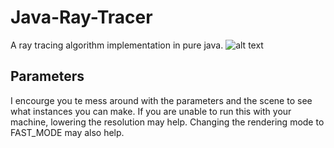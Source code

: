 # Java-Ray-Tracer
A ray tracing algorithm implementation in pure java.
![alt text](https://github.com/SygyzyH/Java-Ray-Tracer/blob/main/Thumbnail.jpg?raw=true)

## Parameters
I encourge you te mess around with the parameters and the scene to see what instances you can make. If you are unable to run this with your machine, lowering the resolution may help. Changing the rendering mode to FAST_MODE may also help.
